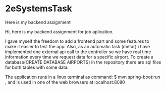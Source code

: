 # 2eSystemsTask
Here is my backend assignment

Hi,
here is my backend assignment for job aplication.

I gave myself the freedom to add a frontend part and some features to make it easier to test the app.
Also, as an automatic task (metar) i have implemented one external api call to the controller so we have real time information every time we request data for a specific airport.
To create a database(CREATE DATABASE AIRPORTS) in the repository there are sql files for both tables with some data.

The application runs in a linux terminal as command: $ mvn spring-boot:run   , and is used in one of the web browsers at localhost:8080
